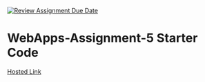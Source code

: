 [![Review Assignment Due Date](https://classroom.github.com/assets/deadline-readme-button-24ddc0f5d75046c5622901739e7c5dd533143b0c8e959d652212380cedb1ea36.svg)](https://classroom.github.com/a/5u0mb8O1)
# WebApps-Assignment-5 Starter Code


[Hosted Link](https://github.com/44-563-Web-Apps-S24/44563-webapps-s24-assignment5-Sowmyapotu2001/drinks.html)

